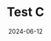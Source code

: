 ---
layout: post
title: Test C
date: 2024-06-12
description: Study group
categories: mathematics
giscus_comments: true
related_posts: true
---
